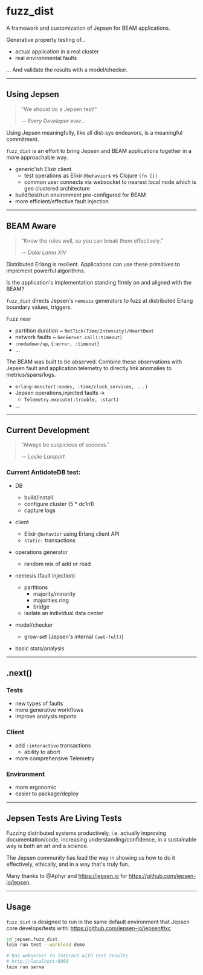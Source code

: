 # fuzz_dist

A framework and customization of Jepsen for BEAM applications.

Generative property testing of...

- actual application in a real cluster
- real environmental faults

... And validate the results with a model/checker.

---

## Using Jepsen

> "We should do a Jepsen test!"
> 
> -- <cite>Every Developer ever...</cite>

Using Jepsen meaningfully, like all dist-sys endeavors, is a meaningful commitment.

`fuzz_dist` is an effort to bring Jepsen and BEAM applications together in a more approachable way.

- generic'ish Elixir client
  - test operations as Elixir `@behavior`s vs Clojure `(fn [])`
  - common user connects via websocket to nearest local node which is geo clustered architecture 
- build/test/run environment pre-configured for BEAM
- more efficient/effective fault injection

---

## BEAM Aware

> “Know the rules well, so you can break them effectively.”
> 
> -- <cite>Dalai Lama XIV</cite>

Distributed Erlang is resilient. Applications can use these primitives to implement powerful algorithms.

Is the application's implementation standing firmly on and aligned with the BEAM?

`fuzz_dist` directs Jepsen's `nemesis` generators to fuzz at distributed Erlang boundary values, triggers.

Fuzz near
- partition duration ~ `NetTick(Time/Intensity)/HeartBeat`
- network faults ~ `GenServer.call(:timeout)`
- `:nodedown/up`, `{:error, :timeout}`
- ...

The BEAM was built to be observed. Combine these observations with Jepsen fault and application telemetry to directly link anomalies to metrics/spans/logs.

- `erlang:monitor(:nodes, :time/clock_services, ...)`
- Jepsen operations,injected faults ->
  - `Telemetry.execute(:trouble, :start)`
- ...

---

## Current Development

> "Always be suspicious of success."
> 
> -- <cite>Leslie Lamport</cite>

### Current AntidoteDB test:

- DB
  - build/install
  - configure cluster (5 * dc1n1)
  - capture logs
  
- client
  - Elixir `@behavior` using Erlang client API
  - `static:` transactions
  
- operations generator
  - random mix of add or read


- nemesis (fault injection)
  - partitions
    - majority/minority
    - majorities ring
    - bridge
  - isolate an individual data center

- model/checker
  - grow-set (Jepsen's internal `(set-full)`)

- basic stats/analysis

---

## .next()

### Tests
- new types of faults
- more generative workflows
- improve analysis reports


### Client
- add `:interactive` transactions
  - ability to abort
- more comprehensive Telemetry

### Environment
- more ergonomic
- easier to package/deploy

---

## Jepsen Tests Are Living Tests

Fuzzing distributed systems productively, i.e. actually improving documentation/code, increasing understanding/confidence, in a sustainable way is both an art and a science.

The Jepsen community has lead the way in showing us how to do it effectively, ethically, and in a way that's truly fun.

Many thanks to @Aphyr and https://jepsen.io for https://github.com/jepsen-io/jepsen.


---

## Usage

`fuzz_dist` is designed to run in the same default environment that Jepsen
core develops/tests with: https://github.com/jepsen-io/jepsen#lxc


```bash
cd jepsen.fuzz_dist
lein run test --workload demo

# has webserver to interact with test results
# http://localhost:8080
lein run serve
```

